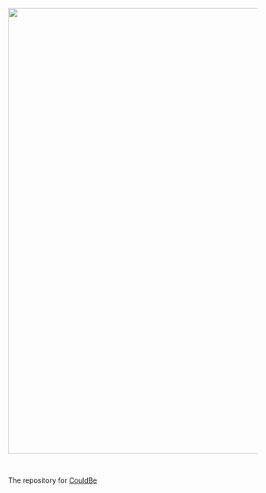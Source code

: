 <p align="center">
  <img src="https://user-images.githubusercontent.com/16360374/30190768-4ddd8edc-93f1-11e7-8639-e897cc3cce57.png" width="900"/>
</p>

<br>

The repository for [CouldBe](CouldBe.life)

